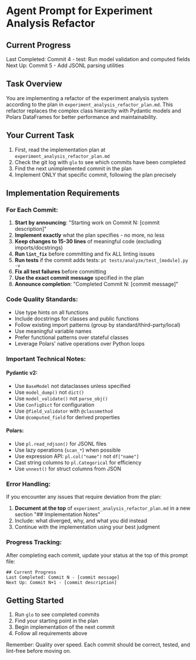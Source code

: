 # Agent Prompt for Experiment Analysis Refactor

## Current Progress
Last Completed: Commit 4 - test: Run model validation and computed fields
Next Up: Commit 5 - Add JSONL parsing utilities

## Task Overview
You are implementing a refactor of the experiment analysis system according to the plan in `experiment_analysis_refactor_plan.md`. This refactor replaces the complex class hierarchy with Pydantic models and Polars DataFrames for better performance and maintainability.

## Your Current Task
1. First, read the implementation plan at `experiment_analysis_refactor_plan.md`
2. Check the git log with `glo` to see which commits have been completed
3. Find the next unimplemented commit in the plan
4. Implement ONLY that specific commit, following the plan precisely

## Implementation Requirements

### For Each Commit:
1. **Start by announcing**: "Starting work on Commit N: [commit description]"
2. **Implement exactly** what the plan specifies - no more, no less
3. **Keep changes to 15-30 lines** of meaningful code (excluding imports/docstrings)
4. **Run `lint_fix`** before committing and fix ALL linting issues
5. **Run tests** if the commit adds tests: `pt tests/analyze/test_[module].py -v`
6. **Fix all test failures** before committing
7. **Use the exact commit message** specified in the plan
8. **Announce completion**: "Completed Commit N: [commit message]"

### Code Quality Standards:
- Use type hints on all functions
- Include docstrings for classes and public functions
- Follow existing import patterns (group by standard/third-party/local)
- Use meaningful variable names
- Prefer functional patterns over stateful classes
- Leverage Polars' native operations over Python loops

### Important Technical Notes:

#### Pydantic v2:
- Use `BaseModel` not dataclasses unless specified
- Use `model_dump()` not `dict()`
- Use `model_validate()` not `parse_obj()`
- Use `ConfigDict` for configuration
- Use `@field_validator` with `@classmethod`
- Use `@computed_field` for derived properties

#### Polars:
- Use `pl.read_ndjson()` for JSONL files
- Use lazy operations (`scan_*`) when possible
- Use expression API: `pl.col("name")` not `df["name"]`
- Cast string columns to `pl.Categorical` for efficiency
- Use `unnest()` for struct columns from JSON

### Error Handling:
If you encounter any issues that require deviation from the plan:
1. **Document at the top** of `experiment_analysis_refactor_plan.md` in a new section "## Implementation Notes"
2. Include: what diverged, why, and what you did instead
3. Continue with the implementation using your best judgment

### Progress Tracking:
After completing each commit, update your status at the top of this prompt file:
```
## Current Progress
Last Completed: Commit N - [commit message]
Next Up: Commit N+1 - [commit description]
```

## Getting Started
1. Run `glo` to see completed commits
2. Find your starting point in the plan
3. Begin implementation of the next commit
4. Follow all requirements above

Remember: Quality over speed. Each commit should be correct, tested, and lint-free before moving on.